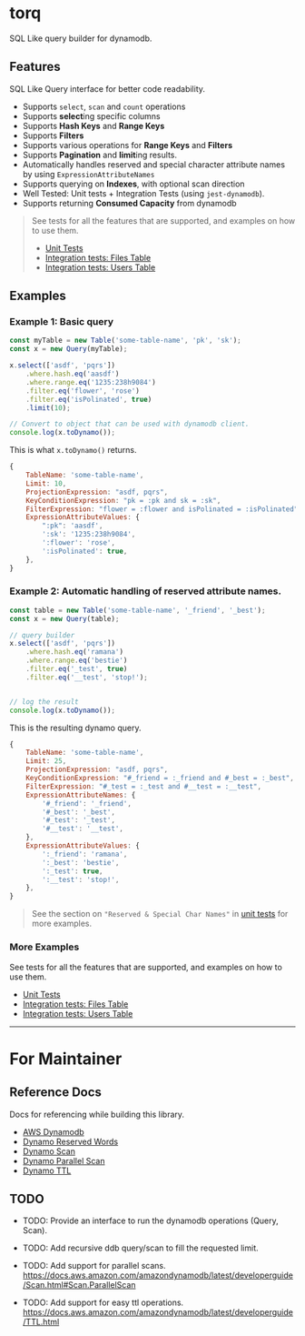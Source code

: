 # torq

SQL Like query builder for dynamodb.


## Features

SQL Like Query interface for better code readability.

- Supports `select`, `scan` and `count` operations
- Supports **select**ing specific columns
- Supports **Hash Keys** and **Range Keys**
- Supports **Filters**
- Supports various operations for **Range Keys** and **Filters**
- Supports **Pagination** and **limit**ing results.
- Automatically handles reserved and special character attribute names by using `ExpressionAttributeNames`
- Supports querying on **Indexes**, with optional scan direction
- Well Tested: Unit tests + Integration Tests (using `jest-dynamodb`).
- Supports returning **Consumed Capacity** from dynamodb

> See tests for all the features that are supported, and examples on how to use them.
> - [Unit Tests](https://github.com/jspreddy/torq/blob/main/tests/unit-tests/index.test.js)
> - [Integration tests: Files Table](https://github.com/jspreddy/torq/blob/main/tests/integration-tests/00-files-table.test.js#L45)
> - [Integration tests: Users Table](https://github.com/jspreddy/torq/blob/main/tests/integration-tests/01-users-table.test.js#L33)


## Examples

### Example 1: Basic query

```js
const myTable = new Table('some-table-name', 'pk', 'sk');
const x = new Query(myTable);

x.select(['asdf', 'pqrs'])
    .where.hash.eq('aasdf')
    .where.range.eq('1235:238h9084')
    .filter.eq('flower', 'rose')
    .filter.eq('isPolinated', true)
    .limit(10);

// Convert to object that can be used with dynamodb client.
console.log(x.toDynamo());

```

This is what `x.toDynamo()` returns.
```js
{
    TableName: 'some-table-name',
    Limit: 10,
    ProjectionExpression: "asdf, pqrs",
    KeyConditionExpression: "pk = :pk and sk = :sk",
    FilterExpression: "flower = :flower and isPolinated = :isPolinated",
    ExpressionAttributeValues: {
        ":pk": 'aasdf',
        ':sk': '1235:238h9084',
        ':flower': 'rose',
        ':isPolinated': true,
    },
}
```


### Example 2: Automatic handling of reserved attribute names.

```js
const table = new Table('some-table-name', '_friend', '_best');
const x = new Query(table);

// query builder
x.select(['asdf', 'pqrs'])
    .where.hash.eq('ramana')
    .where.range.eq('bestie')
    .filter.eq('_test', true)
    .filter.eq('__test', 'stop!');


// log the result
console.log(x.toDynamo());
```

This is the resulting dynamo query.
```js
{
    TableName: 'some-table-name',
    Limit: 25,
    ProjectionExpression: "asdf, pqrs",
    KeyConditionExpression: "#_friend = :_friend and #_best = :_best",
    FilterExpression: "#_test = :_test and #__test = :__test",
    ExpressionAttributeNames: {
        '#_friend': '_friend',
        '#_best': '_best',
        '#_test': '_test',
        '#__test': '__test',
    },
    ExpressionAttributeValues: {
        ':_friend': 'ramana',
        ':_best': 'bestie',
        ':_test': true,
        ':__test': 'stop!',
    },
}
```

> See the section on `"Reserved & Special Char Names"` in [unit tests](https://github.com/jspreddy/torq/blob/main/tests/unit-tests/index.test.js#L876) for more examples.



### More Examples

See tests for all the features that are supported, and examples on how to use them.
- [Unit Tests](https://github.com/jspreddy/torq/blob/main/tests/unit-tests/index.test.js)
- [Integration tests: Files Table](https://github.com/jspreddy/torq/blob/main/tests/integration-tests/00-files-table.test.js#L45)
- [Integration tests: Users Table](https://github.com/jspreddy/torq/blob/main/tests/integration-tests/01-users-table.test.js#L33)



-----------------------------



# For Maintainer

## Reference Docs

Docs for referencing while building this library.

- [AWS Dynamodb](https://docs.aws.amazon.com/amazondynamodb/latest/developerguide/WorkingWithItems.html)
- [Dynamo Reserved Words](https://docs.aws.amazon.com/amazondynamodb/latest/developerguide/ReservedWords.html)
- [Dynamo Scan](https://docs.aws.amazon.com/amazondynamodb/latest/developerguide/Scan.html)
- [Dynamo Parallel Scan](https://docs.aws.amazon.com/amazondynamodb/latest/developerguide/Scan.html#Scan.ParallelScan)
- [Dynamo TTL](https://docs.aws.amazon.com/amazondynamodb/latest/developerguide/TTL.html)


## TODO

- TODO: Provide an interface to run the dynamodb operations (Query, Scan).

- TODO: Add recursive ddb query/scan to fill the requested limit.

- TODO: Add support for parallel scans.
  https://docs.aws.amazon.com/amazondynamodb/latest/developerguide/Scan.html#Scan.ParallelScan

- TODO: Add support for easy ttl operations.
  https://docs.aws.amazon.com/amazondynamodb/latest/developerguide/TTL.html
